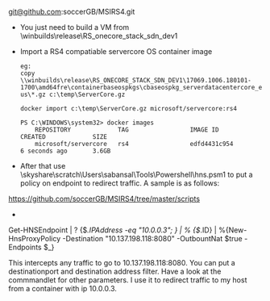 git@github.com:soccerGB/MSIRS4.git

- You just need to build a VM from \\winbuilds\release\RS_onecore_stack_sdn_dev1

- Import a RS4 compatiable servercore OS container image
  
      eg: 
      copy \\winbuilds\release\RS_ONECORE_STACK_SDN_DEV1\17069.1006.180101-1700\amd64fre\containerbaseospkgs\cbaseospkg_serverdatacentercore_en-us\*.gz c:\temp\ServerCore.gz

      docker import c:\temp\ServerCore.gz microsoft/servercore:rs4
      
      PS C:\WINDOWS\system32> docker images
          REPOSITORY             TAG                 IMAGE ID            CREATED             SIZE
          microsoft/servercore   rs4                 edfd4431c954        6 seconds ago       3.6GB


- After that use \\skyshare\scratch\Users\sabansal\Tools\Powershell\hns.psm1 to put a policy on endpoint to redirect traffic. A sample is as follows:

https://github.com/soccerGB/MSIRS4/tree/master/scripts

-  
Get-HNSEndpoint | ? {$_.IPAddress -eq "10.0.0.3"; }  | % {$_.ID} | %{New-HnsProxyPolicy -Destination "10.137.198.118:8080" -OutbountNat $true -Endpoints $_}

This intercepts any traffic to go to 10.137.198.118:8080. You can put a destinationport and destination address filter. Have a look at the commmandlet for other parameters. I use it to redirect traffic to my host from a container with ip 10.0.0.3. 
